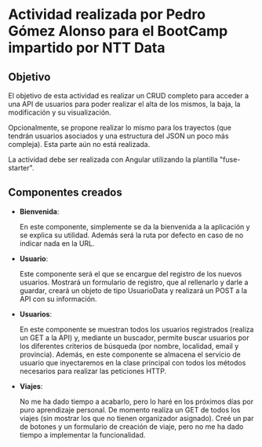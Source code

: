 # Actividad realizada por Pedro Gómez Alonso para el BootCamp impartido por NTT Data

## Objetivo

El objetivo de esta actividad es realizar un CRUD completo para acceder a una API de usuarios para poder realizar el alta de los mismos, la baja, la modificación y su visualización.

Opcionalmente, se propone realizar lo mismo para los trayectos (que tendrán usuarios asociados y una estructura del JSON un poco más compleja). Esta parte aún no está realizada.

La actividad debe ser realizada con Angular utilizando la plantilla "fuse-starter". 

## Componentes creados
* **Bienvenida**: 

    En este componente, simplemente se da la bienvenida a la aplicación y se explica su utilidad. Además será la ruta por defecto en caso de no indicar nada en la URL.
* **Usuario**: 

    Este componente será el que se encargue del registro de los nuevos usuarios. Mostrará un formulario de registro, que al rellenarlo y darle a guardar, creará un objeto
de tipo UsuarioData y realizará un POST a la API con su información.
* **Usuarios**: 

    En este componente se muestran todos los usuarios registrados (realiza un GET a la API) y, mediante un buscador, permite buscar usuarios por los diferentes criterios
de búsqueda (por nombre, localidad, email y provincia). Además, en este componente se almacena el servicio de usuario que inyectaremos en la clase principal con todos los métodos necesarios
para realizar las peticiones HTTP.
* **Viajes**: 

    No me ha dado tiempo a acabarlo, pero lo haré en los próximos días por puro aprendizaje personal. De momento realiza un GET de todos los viajes (sin mostrar los que no tienen
organizador asignado). Creé un par de botones y un formulario de creación de viaje, pero no me ha dado tiempo a implementar la funcionalidad.
